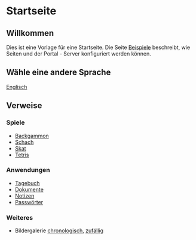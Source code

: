 # Startseite

## Willkommen

Dies ist eine Vorlage für eine Startseite.
Die Seite [Beispiele](/markdown?page=example) beschreibt, wie Seiten und der Portal - Server konfiguriert werden können.

## Wähle eine andere Sprache

[Englisch](/markdown?page=welcome&locale=en-US)

## Verweise

### Spiele

- [Backgammon](/backgammon)
- [Schach](/chess)
- [Skat](/skat)
- [Tetris](/tetris)

### Anwendungen

- [Tagebuch](/diary)
- [Dokumente](/documents)
- [Notizen](/notes)
- [Passwörter](/password)

### Weiteres

- Bildergalerie [chronologisch](/slideshow?shuffle=false), [zufällig](/slideshow?shuffle=true)

